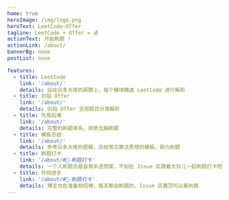 ```yaml
---
home: true
heroImage: /img/logo.png
heroText: LeetCode-Offer
tagline: LeetCode + Offer = 💰
actionText: 开始刷题 !
actionLink: /about/
bannerBg: none
postList: none

features: 
  - title: LeetCode
    link: '/about/'
    details: 站在众多大佬的肩膀上，每个模块精选 LeetCode 进行解析
  - title: 剑指 Offer
    link: '/about/'
    details: 剑指 Offer 全部题目分类解析
  - title: 先易后难
    link: '/about/'
    details: 完整的刷题体系，拒绝无脑刷题
  - title: 模板总结
    link: '/about/'
    details: 参考众多大佬的题解，总结常见算法思想的模板，助力刷题
  - title: 刷题打卡
    link: '/about/#🍭-刷题打卡'
    details: 一个人刷题总是容易半途而废，不如在 Issue 区跟着大伙儿一起刷题打卡吧
  - title: 共同进步
    link: '/about/#🍭-刷题打卡'
    details: 博主也在准备校招噢，每天都会刷题的，Issue 区置顶可以看到我
---
```



